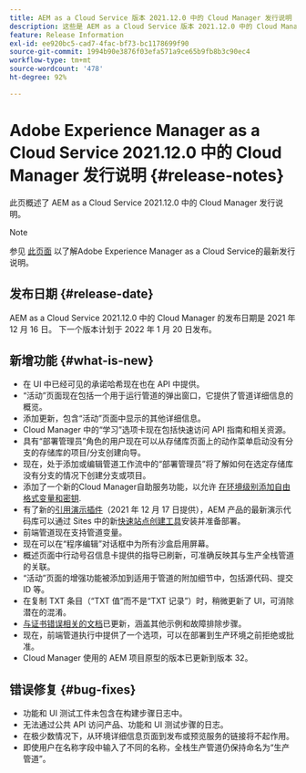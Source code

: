 ```yaml
---
title: AEM as a Cloud Service 版本 2021.12.0 中的 Cloud Manager 发行说明
description: 这些是 AEM as a Cloud Service 版本 2021.12.0 中的 Cloud Manager 发行说明。
feature: Release Information
exl-id: ee920bc5-cad7-4fac-bf73-bc1178699f90
source-git-commit: 1994b90e3876f03efa571a9ce65b9fb8b3c90ec4
workflow-type: tm+mt
source-wordcount: '478'
ht-degree: 92%

---
```


# Adobe Experience Manager as a Cloud Service 2021.12.0 中的 Cloud Manager 发行说明 {#release-notes}

此页概述了 AEM as a Cloud Service 2021.12.0 中的 Cloud Manager 发行说明。

>[!NOTE]
>
>参见 [此页面](/help/release-notes/release-notes-cloud/release-notes-current.md) 以了解Adobe Experience Manager as a Cloud Service的最新发行说明。

## 发布日期 {#release-date}

AEM as a Cloud Service 2021.12.0 中的 Cloud Manager 的发布日期是 2021 年 12 月 16 日。 下一个版本计划于 2022 年 1 月 20 日发布。

## 新增功能 {#what-is-new}

* 在 UI 中已经可见的承诺哈希现在也在 API 中提供。
* “活动”页面现在包括一个用于运行管道的弹出窗口，它提供了管道详细信息的概览。
* 添加更新，包含“活动”页面中显示的其他详细信息。
* Cloud Manager 中的“学习”选项卡现在包括快速访问 API 指南和相关资源。
* 具有“部署管理员”角色的用户现在可以从存储库页面上的动作菜单启动没有分支的存储库的项目/分支创建向导。
* 现在，处于添加或编辑管道工作流中的“部署管理员”将了解如何在选定存储库没有分支的情况下创建分支或项目。
* 添加了一个新的Cloud Manager自助服务功能，以允许 [在环境级别添加自由格式变量和密钥](/help/implementing/cloud-manager/environment-variables.md).
* 有了新的[引用演示插件](/help/journey-sites/demos-add-on/overview.md)（2021 年 12 月 17 日提供），AEM 产品的最新演示代码库可以通过 Sites 中的新[快速站点创建工具](/help/journey-sites/quick-site/overview.md)安装并准备部署。
* 前端管道现在支持管道变量。
* 现在可以在“程序编辑”对话框中为所有沙盒启用屏幕。
* 概述页面中行动号召信息卡提供的指导已刷新，可准确反映其与生产全栈管道的关联。
* “活动”页面的增强功能被添加到适用于管道的附加细节中，包括源代码、提交 ID 等。
* 在复制 TXT 条目（“TXT 值”而不是“TXT 记录”）时，稍微更新了 UI，可消除潜在的混淆。
* [与证书错误相关的文档](/help/implementing/cloud-manager/managing-ssl-certifications/add-ssl-certificate.md#certificate-errors)已更新，涵盖其他示例和故障排除步骤。
* 现在，前端管道执行中提供了一个选项，可以在部署到生产环境之前拒绝或批准。
* Cloud Manager 使用的 AEM 项目原型的版本已更新到版本 32。


## 错误修复 {#bug-fixes}

* 功能和 UI 测试工件未包含在构建步骤日志中。
* 无法通过公共 API 访问产品、功能和 UI 测试步骤的日志。
* 在极少数情况下，从环境详细信息页面到发布或预览服务的链接将不起作用。
* 即使用户在名称字段中输入了不同的名称，全栈生产管道仍保持命名为“生产管道”。
